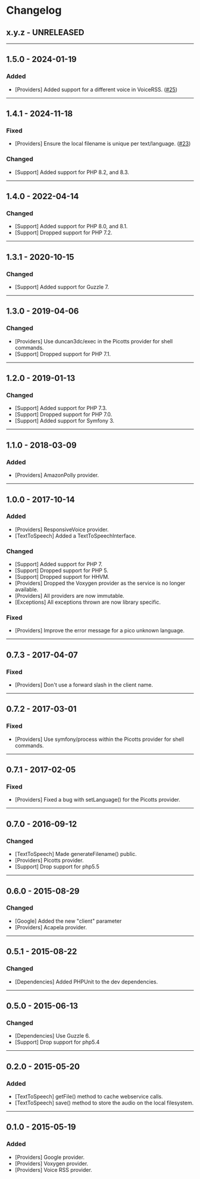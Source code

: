 Changelog
=========

## x.y.z - UNRELEASED

--------

## 1.5.0 - 2024-01-19

### Added

* [Providers] Added support for a different voice in VoiceRSS. ([#25](https://github.com/duncan3dc/speaker/issues/25))

--------

## 1.4.1 - 2024-11-18

### Fixed

* [Providers] Ensure the local filename is unique per text/language. ([#23](https://github.com/duncan3dc/speaker/issues/23))

### Changed

* [Support] Added support for PHP 8.2, and 8.3.

--------

## 1.4.0 - 2022-04-14

### Changed

* [Support] Added support for PHP 8.0, and 8.1.
* [Support] Dropped support for PHP 7.2.

--------

## 1.3.1 - 2020-10-15

### Changed

* [Support] Added support for Guzzle 7.

--------

## 1.3.0 - 2019-04-06

### Changed

* [Providers] Use duncan3dc/exec in the Picotts provider for shell commands.
* [Support] Dropped support for PHP 7.1.

--------

## 1.2.0 - 2019-01-13

### Changed

* [Support] Added support for PHP 7.3.
* [Support] Dropped support for PHP 7.0.
* [Support] Added support for Symfony 3.

--------

## 1.1.0 - 2018-03-09

### Added

* [Providers] AmazonPolly provider.

--------

## 1.0.0 - 2017-10-14

### Added

* [Providers] ResponsiveVoice provider.
* [TextToSpeech] Added a TextToSpeechInterface.

### Changed

* [Support] Added support for PHP 7.
* [Support] Dropped support for PHP 5.
* [Support] Dropped support for HHVM.
* [Providers] Dropped the Voxygen provider as the service is no longer available.
* [Providers] All providers are now immutable.
* [Exceptions] All exceptions thrown are now library specific.

### Fixed

* [Providers] Improve the error message for a pico unknown language.

--------

## 0.7.3 - 2017-04-07

### Fixed

* [Providers] Don't use a forward slash in the client name.

--------

## 0.7.2 - 2017-03-01

### Fixed

* [Providers] Use symfony/process within the Picotts provider for shell commands.

--------

## 0.7.1 - 2017-02-05

### Fixed

* [Providers] Fixed a bug with setLanguage() for the Picotts provider.

--------

## 0.7.0 - 2016-09-12

### Changed

* [TextToSpeech] Made generateFilename() public.
* [Providers] Picotts provider.
* [Support] Drop support for php5.5

--------

## 0.6.0 - 2015-08-29

### Changed

* [Google] Added the new "client" parameter
* [Providers] Acapela provider.

--------

## 0.5.1 - 2015-08-22

### Changed

* [Dependencies] Added PHPUnit to the dev dependencies.

--------

## 0.5.0 - 2015-06-13

### Changed

* [Dependencies] Use Guzzle 6.
* [Support] Drop support for php5.4

--------

## 0.2.0 - 2015-05-20

### Added

* [TextToSpeech] getFile() method to cache webservice calls.
* [TextToSpeech] save() method to store the audio on the local filesystem.

--------

## 0.1.0 - 2015-05-19

### Added

* [Providers] Google provider.
* [Providers] Voxygen provider.
* [Providers] Voice RSS provider.
